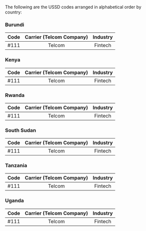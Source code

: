 The following are the USSD codes arranged in alphabetical order by country:

### Burundi
| Code                              | Carrier (Telcom Company) | Industry                          |
| :-------------------:| :-----------------:|:---------------------:|
|  #111                               | Telcom                            | Fintech                        |


### Kenya 
| Code                              | Carrier (Telcom Company) | Industry                          |
| :-------------------:| :-----------------:|:---------------------:|
|  #111                               | Telcom                            | Fintech                        |


### Rwanda 
| Code                              | Carrier (Telcom Company) | Industry                          |
| :-------------------:| :-----------------:|:---------------------:|
|  #111                               | Telcom                            | Fintech                        |


### South Sudan 
| Code                              | Carrier (Telcom Company) | Industry                          |
| :-------------------:| :-----------------:|:---------------------:|
|  #111                               | Telcom                            | Fintech                        |


### Tanzania 
| Code                              | Carrier (Telcom Company) | Industry                          |
| :-------------------:| :-----------------:|:---------------------:|
|  #111                               | Telcom                            | Fintech                        |


### Uganda 
| Code                              | Carrier (Telcom Company) | Industry                          |
| :-------------------:| :-----------------:|:---------------------:|
|  #111                               | Telcom                            | Fintech                        |